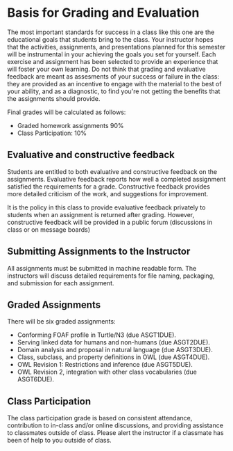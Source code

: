 # Basis for Grading and Evaluation

The most important standards for success in a class like this
one are the educational goals that students bring to the class. Your
instructor hopes that the activities, assignments, and presentations
planned for this semester will be instrumental in your achieving the
goals you set for yourself. Each exercise and assignment has been
selected to provide an experience that will foster your own learning.
Do not think that grading and evaluative feedback are meant as
assesments of your success or failure in the class: they are provided
as an incentive to engage with the material to the best of your
ability, and as a diagnostic, to find you're not getting the benefits
that the assignments should provide.

Final grades will be calculated as follows:

- Graded homework assignments 90%
- Class Participation: 10%

## Evaluative and constructive feedback

Students are entitled to both evaluative and constructive feedback on
the assignments. Evaluative feedback reports how well a completed
assignment satisfied the requirements for a grade.  Constructive
feedback provides more detailed criticism of the work, and suggestions
for improvement.

It is the policy in this class to provide
evaluative feedback privately to students when an assignment is
returned after grading. However, constructive feedback will be
provided in a public forum (discussions in class or on message
boards)

## Submitting Assignments to the Instructor

All assignments must be submitted in machine
readable form.  The instructors will discuss detailed requirements for
file naming, packaging, and submission for each assignment.

## Graded Assignments

There will be six graded assignments:

- Conforming FOAF profile in Turtle/N3 (due ASGT1DUE).
- Serving linked data for humans and non-humans (due ASGT2DUE).
- Domain analysis and proposal in natural language (due ASGT3DUE).
- Class, subclass, and property definitions in OWL (due ASGT4DUE).
- OWL Revision 1: Restrictions and inference (due ASGT5DUE).
- OWL Revision 2, integration with other class vocabularies (due ASGT6DUE).

## Class Participation

The class participation grade is based on consistent
attendance, contribution to in-class and/or online discussions, and
providing assistance to classmates outside of class. Please alert the
instructor if a classmate has been of help to you outside of
class.
